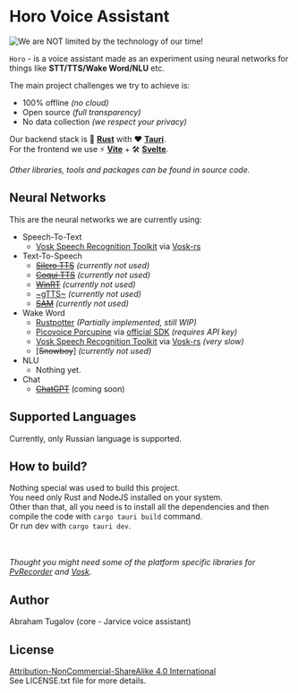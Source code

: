 # Horo Voice Assistant

![We are NOT limited by the technology of our time!](poster.jpg)

`Horo` - is a voice assistant made as an experiment using neural networks for things like **STT/TTS/Wake Word/NLU** etc.

The main project challenges we try to achieve is:
 - 100% offline *(no cloud)*
 - Open source *(full transparency)*
 - No data collection *(we respect your privacy)*

Our backend stack is 🦀 **[Rust](https://www.rust-lang.org/)** with ❤️ **[Tauri](https://tauri.app/)**.<br>
For the frontend we use ⚡️ **[Vite](https://vitejs.dev/)** + 🛠️ **[Svelte](https://svelte.dev/)**.

*Other libraries, tools and packages can be found in source code.*

## Neural Networks

This are the neural networks we are currently using:

 - Speech-To-Text
	 - [Vosk Speech Recognition Toolkit](https://github.com/alphacep/vosk-api) via [Vosk-rs](https://github.com/Bear-03/vosk-rs)
 - Text-To-Speech
	 - [~~Silero TTS~~](https://github.com/snakers4/silero-models) *(currently not used)*
	 - [~~Coqui TTS~~](https://github.com/coqui-ai/TTS) *(currently not used)*
	 - [~~WinRT~~](https://github.com/ndarilek/tts-rs) *(currently not used)*
	 - [~gTTS~](https://github.com/nightlyistaken/tts_rust) *(currently not used)*
	 - [~~SAM~~](https://github.com/s-macke/SAM) *(currently not used)*
 - Wake Word
	 - [Rustpotter](https://github.com/GiviMAD/rustpotter) *(Partially implemented, still WIP)*
	 - [Picovoice Porcupine](https://github.com/Picovoice/porcupine) via [official SDK](https://github.com/Picovoice/porcupine#rust) *(requires API key)*
	 - [Vosk Speech Recognition Toolkit](https://github.com/alphacep/vosk-api) via [Vosk-rs](https://github.com/Bear-03/vosk-rs) *(very slow)*
	 - [~~Snowboy~~] *(currently not used)*
 - NLU
	 - Nothing yet.
- Chat
	- [~~ChatGPT~~](https://chat.openai.com/) (coming soon)

## Supported Languages

Currently, only Russian language is supported.<br>

## How to build?

Nothing special was used to build this project.<br>
You need only Rust and NodeJS installed on your system.<br>
Other than that, all you need is to install all the dependencies and then compile the code with `cargo tauri build` command.<br>
Or run dev with `cargo tauri dev`.

<br><br>
*Thought you might need some of the platform specific libraries for [PvRecorder](https://github.com/Picovoice/pvrecorder) and [Vosk](https://github.com/alphacep/vosk-api).*

## Author

Abraham Tugalov (core - Jarvice voice assistant)


## License

[Attribution-NonCommercial-ShareAlike 4.0 International](https://creativecommons.org/licenses/by-nc-sa/4.0/)<br>
See LICENSE.txt file for more details.
